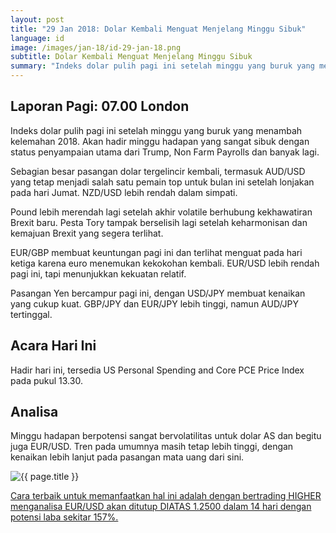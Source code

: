 ```yaml
---
layout: post
title: "29 Jan 2018: Dolar Kembali Menguat Menjelang Minggu Sibuk"
language: id
image: /images/jan-18/id-29-jan-18.png
subtitle: Dolar Kembali Menguat Menjelang Minggu Sibuk
summary: "Indeks dolar pulih pagi ini setelah minggu yang buruk yang menambah kelemahan 2018. Akan hadir minggu hadapan yang sangat sibuk dengan status penyampaian utama dari Trump, Non Farm Payrolls dan banyak lagi"
---
```

## Laporan Pagi: 07.00 London

Indeks dolar pulih pagi ini setelah minggu yang buruk yang menambah kelemahan 2018. Akan hadir minggu hadapan yang sangat sibuk dengan status penyampaian utama dari Trump, Non Farm Payrolls dan banyak lagi.

Sebagian besar pasangan dolar tergelincir kembali, termasuk AUD/USD yang tetap menjadi salah satu pemain top untuk bulan ini setelah lonjakan pada hari Jumat. NZD/USD lebih rendah dalam simpati.

Pound lebih merendah lagi setelah akhir volatile berhubung kekhawatiran Brexit baru. Pesta Tory tampak berselisih lagi setelah keharmonisan dan kemajuan Brexit yang segera terlihat.

EUR/GBP membuat keuntungan pagi ini dan terlihat menguat pada hari ketiga karena euro menemukan kekokohan kembali. EUR/USD lebih rendah pagi ini, tapi menunjukkan kekuatan relatif.

Pasangan Yen bercampur pagi ini, dengan USD/JPY membuat kenaikan yang cukup kuat. GBP/JPY dan EUR/JPY lebih tinggi, namun AUD/JPY tertinggal.

## Acara Hari Ini

Hadir hari ini, tersedia US Personal Spending and Core PCE Price Index pada pukul 13.30.

## Analisa

Minggu hadapan berpotensi sangat bervolatilitas untuk dolar AS dan begitu juga EUR/USD. Tren pada umumnya masih tetap lebih tinggi, dengan kenaikan lebih lanjut pada pasangan mata uang dari sini.

<img src="{{ site.url }}/images/jan-18/id-29-jan-18.png" alt="{{ page.title }}" title="{{ page.title }}">

<a href="%LINK%%?https://www.binary.com/d/trade.cgi?market=forex&underlying=frxEURUSD&formname=higherlower&duration_amount=14&duration_units=d&amount=10&amount_type=payout&expiry_type=duration&barrier=1.2500" target="_blank">Cara terbaik untuk memanfaatkan hal ini adalah dengan bertrading HIGHER menganalisa EUR/USD akan ditutup DIATAS 1.2500 dalam 14 hari dengan potensi laba sekitar 157%.</a>
